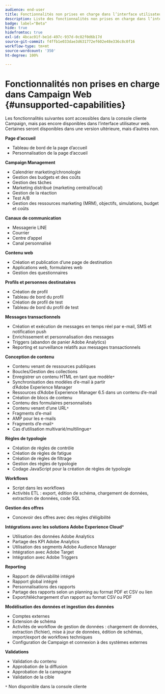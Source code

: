 ```yaml
---
audience: end-user
title: Fonctionnalités non prises en charge dans l’interface utilisateur web de Campaign
description: Liste des fonctionnalités non prises en charge dans l’interface utilisateur web de Campaign
badge: label="Beta"
hide: true
hidefromtoc: true
exl-id: 4bcac01f-be1d-497c-937d-0c82f0d6b17d
source-git-commit: f4ffb1e033dae3d631772ef602e48e336c8c0f16
workflow-type: tm+mt
source-wordcount: '350'
ht-degree: 100%

---
```


# Fonctionnalités non prises en charge dans Campaign Web {#unsupported-capabilities}

Les fonctionnalités suivantes sont accessibles dans la console cliente Campaign, mais pas encore disponibles dans l’interface utilisateur web. Certaines seront disponibles dans une version ultérieure, mais d’autres non.

**Page d’accueil**

* Tableau de bord de la page d’accueil
* Personnalisation de la page d’accueil

**Campaign Management**

* Calendrier marketing/chronologie
* Gestion des budgets et des coûts
* Gestion des tâches
* Marketing distribué (marketing central/local)
* Gestion de la réaction
* Test A/B
* Gestion des ressources marketing (MRM), objectifs, simulations, budget et coûts

**Canaux de communication**

* Messagerie LINE
* Courrier
* Centre d’appel
* Canal personnalisé

**Contenu web**

* Création et publication d’une page de destination
* Applications web, formulaires web
* Gestion des questionnaires

**Profils et personnes destinataires**

* Création de profil
* Tableau de bord du profil
* Création de profil de test
* Tableau de bord du profil de test

**Messages transactionnels**

* Création et exécution de messages en temps réel par e-mail, SMS et notification push
* Enrichissement et personnalisation des messages
* Triggers (abandon de panier Adobe Analytics)
* Reporting et surveillance relatifs aux messages transactionnels

**Conception de contenu**

* Contenu venant de ressources publiques
* Boucles/Gestion des collections
* Enregistrer un contenu HTML en tant que modèle`*`
* Synchronisation des modèles d’e-mail à partir d’Adobe Experience Manager
* Ressources d’Adobe Experience Manager 6.5 dans un contenu d’e-mail
* Création de blocs de contenu
* Contenu des formulaires personnalisés
* Contenu venant d’une URL`*`
* Fragments d’e-mail
* AMP pour les e-mails
* Fragments d’e-mail`*`
* Cas d’utilisation multivarié/multilingue`*`

**Règles de typologie**

* Création de règles de contrôle
* Création de règles de fatigue
* Création de règles de filtrage
* Gestion des règles de typologie
* Codage JavaScript pour la création de règles de typologie

**Workflows**

* Script dans les workflows
* Activités ETL : export, édition de schéma, chargement de données, extraction de données, code SQL

**Gestion des offres**

* Concevoir des offres avec des règles d’éligibilité

**Intégrations avec les solutions Adobe Experience Cloud***

* Utilisation des données Adobe Analytics
* Partage des KPI Adobe Analytics
* Utilisation des segments Adobe Audience Manager
* Intégration avec Adobe Target
* Intégration avec Adobe Triggers

**Reporting**

* Rapport de délivrabilité intégré
* Rapport global intégré
* Personnalisations des rapports
* Partage des rapports selon un planning au format PDF et CSV ou lien
* Export/téléchargement d’un rapport au format CSV ou PDF

**Modélisation des données et ingestion des données**

* Comptes externes
* Extension de schéma
* Activités de workflow de gestion de données : chargement de données, extraction (fichier), mise à jour de données, édition de schémas, import/export de workflows techniques
* Configuration de Campaign et connexion à des systèmes externes

**Validations**

* Validation du contenu
* Approbation de la diffusion
* Approbation de la campagne
* Validation de la cible


`*` Non disponible dans la console cliente
